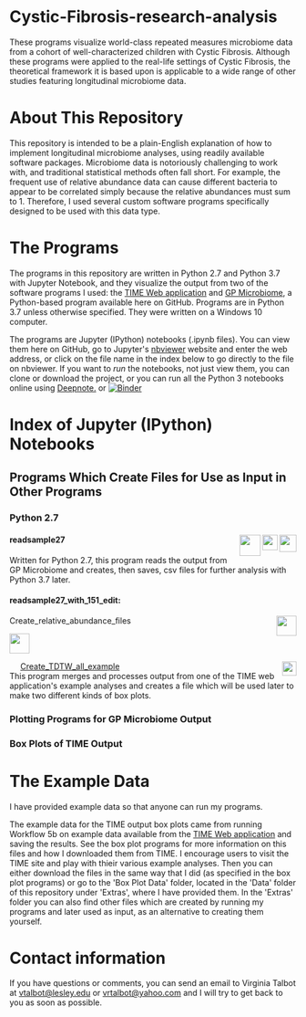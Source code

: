 # Cystic-Fibrosis-research-analysis
These programs visualize world-class repeated measures microbiome data from a cohort of well-characterized children with Cystic Fibrosis. Although these programs were applied to the real-life settings of Cystic Fibrosis, the theoretical framework it is based upon is applicable to a wide range of other studies featuring longitudinal microbiome data. 

# About This Repository
This repository is intended to be a plain-English explanation of how to implement longitudinal microbiome analyses, using readily available software packages. Microbiome data is notoriously challenging to work with, and traditional statistical methods often fall short. For example, the frequent use of relative abundance data can cause different bacteria to appear to be correlated simply because the relative abundances must sum to 1. Therefore, I used several custom software programs specifically designed to be used with this data type. 

# The Programs
The programs in this repository are written in Python 2.7 and Python 3.7 with Jupyter Notebook, and they visualize the output from two of the software programs I used: the [TIME Web application](https://web.rniapps.net/time/index.php) and [GP Microbiome](https://github.com/tare/GPMicrobiome), a Python-based program available here on GitHub. Programs are in Python 3.7 unless otherwise specified. They were written on a Windows 10 computer.

The programs are Jupyter (IPython) notebooks (.ipynb files). You can view them here on GitHub, go to Jupyter's [nbviewer](https://nbviewer.jupyter.org/) website and enter the web address, or click on the file name in the index below to go directly to the file on nbviewer. If you want to *run* the notebooks, not just view them, you can clone or download the project, or you can run all the Python 3 notebooks online using [Deepnote.](https://beta.deepnote.com/project/a804732b-2d58-445c-85bb-510d5437d971) or [![Binder](https://mybinder.org/badge_logo.svg)](https://mybinder.org/v2/gh/V-Talbot/Cystic-Fibrosis-research-analysis/master)

# Index of Jupyter (IPython) Notebooks
## Programs Which Create Files for Use as Input in Other Programs

### Python 2.7
#### readsample27[<img align="right" height="30" src="https://beta.deepnote.org/buttons/launch-in-deepnote.svg">](https://beta.deepnote.com/project/69bbfe4c-3745-46a0-a989-e936ebb7fb85)[<img align="right" height="27" src="https://mybinder.org/badge_logo.svg">](https://mybinder.org/v2/gh/V-Talbot/Cystic-Fibrosis-research-analysis/master)[<img height="37" align="right" src="https://imgur.com/JQoehxt.png">](https://nbviewer.jupyter.org/github/V-Talbot/Cystic-Fibrosis-research-analysis/blob/master/readsample27.ipynb)
Written for Python 2.7, this program reads the output from GP Microbiome and creates, then saves, csv files for further analysis with Python 3.7 later. 

#### readsample27_with_151_edit:

Create_relative_abundance_files     [<img height="35" align="right" src="https://mybinder.org/static/images/logo_social.png">](https://nbviewer.jupyter.org/github/V-Talbot/Cystic-Fibrosis-research-analysis/blob/master/Create_TDTW_all_example.ipynb)

[<img height="35" src="https://imgur.com/pBzKSzm.png">](https://nbviewer.jupyter.org/github/V-Talbot/Cystic-Fibrosis-research-analysis/blob/master/Create_TDTW_all_example.ipynb)

[<img height="16" align="left" src="https://nbviewer.jupyter.org/static/ico/ipynb_icon_16x16.png">](https://nbviewer.jupyter.org/github/V-Talbot/Cystic-Fibrosis-research-analysis/blob/master/Create_TDTW_all_example.ipynb)

[Create_TDTW_all_example](https://nbviewer.jupyter.org/github/V-Talbot/Cystic-Fibrosis-research-analysis/blob/master/Create_TDTW_all_example.ipynb)[<img align="right" height="25" src="https://beta.deepnote.org/buttons/launch-in-deepnote.svg">](https://beta.deepnote.com/project/69bbfe4c-3745-46a0-a989-e936ebb7fb85)
<br>
This program merges and processes output from one of the TIME web application's example analyses and creates a file which will be used later to make two different kinds of box plots. 




### Plotting Programs for GP Microbiome Output

### Box Plots of TIME Output


# The Example Data

I have provided example data so that anyone can run my programs. 

The example data for the TIME output box plots came from running Workflow 5b on example data available from the [TIME Web application](https://web.rniapps.net/time/index.php) and saving the results. See the box plot programs for more information on this files and how I downloaded them from TIME. I encourage users to visit the TIME site and play with thieir various example analyses. Then you can either download the files in the same way that I did (as specified in the box plot programs) or go to the 'Box Plot Data' folder, located in the 'Data' folder of this repository under 'Extras', where I have provided them. In the 'Extras' folder you can also find other files which are created by running my programs and later used as input, as an alternative to creating them yourself.  

# Contact information
If you have questions or comments, you can send an email to Virginia Talbot at vtalbot@lesley.edu or vrtalbot@yahoo.com and I will try to get back to you as soon as possible. 

